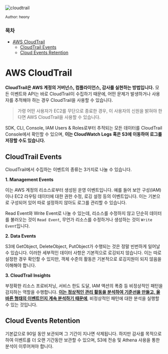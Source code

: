 ![cloudtrail](https://github.com/oueya1479/aws-101/assets/147911523/e4d09a18-53f9-48aa-918e-10fe6615d64a)

<small>Author: heony</small>

### 목차

- [AWS CloudTrail](#aws-cloudtrail)
  - [CloudTrail Events](#cloudtrail-events)
  - [Cloud Events Retention](#cloud-events-retention)

# AWS CloudTrail

**CloudTrail은 AWS 계정의 거버넌스, 컴플라이언스, 감사를 실현하는 방법입니다.** 모든 이벤트와 API는 바로 CloudTrail이 수집하기 때문에, 어떤 문제가 발생하거나 사용자를 추적해야 하는 경우 CloudTrail을 사용할 수 있습니다.

> 가령 어떤 사용자가 EC2를 무단으로 종료한 경우, 이 사용자의 신원을 밝혀야 한다면 AWS CloudTrail을 사용할 수 있습니다.

SDK, CLI, Console, IAM Users & Roles로부터 추적되는 모든 데이터를 CloudTrail Console에서 확인할 수 있으며, **이는 CloudWatch Logs 혹은 S3에 이동하여 로그를 저장할 수도 있습니다.**

## CloudTrail Events

CloudTrail에서 수집하는 이벤트의 종류는 3가지로 나눌 수 있습니다.

**1. Management Events**

이는 AWS 계정의 리소스로부터 생성된 운영 이벤트입니다. 예를 들어 보안 구성(IAM)이나 EC2 라우팅 데이터에 대한 권한 수정, 로깅 설정 등의 이벤트입니다. 이는 기본으로 구성되어 있어 따로 설정하지 않아도 로그를 관리할 수 있습니다.

Read Event와 Write Event로 나눌 수 있는데, 리소스를 수정하지 않고 단순히 데이터를 불러오는 것이 `Read Event`, 무언가 리소스를 수정하거나 생성하는 것이 `Write Event`입니다.

**2. Data Events**

S3에 GetObject, DeleteObject, PutObject가 수행되는 것은 정말 빈번하게 일어날 수 있습니다. 이러한 세부적인 데이터 사항은 기본적으로 로깅되지 않습니다. 이는 따로 설정한 경우 확인할 수 있지만, 객체 수준의 활동은 기본적으로 로깅지원이 되지 않음을 이해해야 합니다.

**3. CloudTrail Insights**

부정확한 리소스 프로비저닝, 서비스 한도 도달, IAM 액션의 폭증 등 비정상적인 패턴을 감지하는 역할을 수행합니다. <u>**이는 정상적인 관리 활동을 분석하여 기준선을 만들고, 올바른 형태의 이벤트인지 계속 분석하기 때문에**</u>, 비정상적인 패턴에 대한 분석을 실행할 수 있는 것입니다.

## Cloud Events Retention

기본값으로 90일 동안 보관되며 그 기간이 지나면 삭제됩니다. 하지만 감사를 목적으로 하여 이벤트를 더 오랜 기간동안 보관할 수 있으며, S3에 전송 및 Athena 사용을 통한 분석이 이루어져야 합니다.